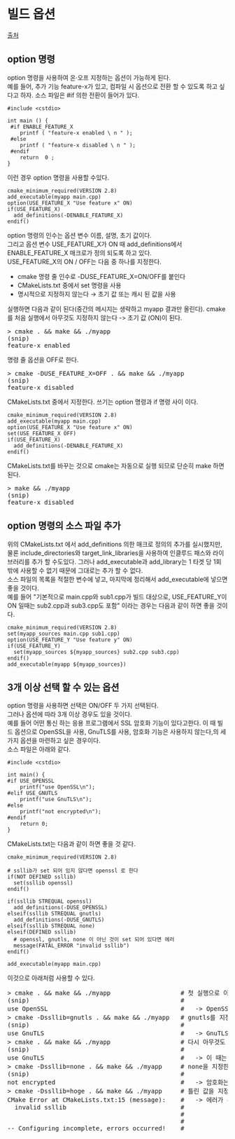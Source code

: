 # 빌드 옵션
[출처](https://www.wagavulin.jp/entry/2011/11/27/222650 )
  
## option 명령
option 명령을 사용하여 온·오프 지정하는 옵션이 가능하게 된다.  
예를 들어, 추가 기능 feature-x가 있고, 컴파일 시 옵션으로 전환 할 수 있도록 하고 싶다고 하자. 소스 파일은 #if 의한 전환이 들어가 있다.  
```
#include <cstdio>
 
int main () {
 #if ENABLE_FEATURE_X
    printf ( "feature-x enabled \ n " );
 #else
    printf ( "feature-x disabled \ n " );
 #endif
    return  0 ;
}
```
  
이런 경우 option 명령을 사용할 수있다.  
```
cmake_minimum_required(VERSION 2.8)
add_executable(myapp main.cpp)
option(USE_FEATURE_X "Use feature x" ON)
if(USE_FEATURE_X)
  add_definitions(-DENABLE_FEATURE_X)
endif()
```
  
option 명령의 인수는 옵션 변수 이름, 설명, 초기 값이다.  
그리고 옵션 변수 USE_FEATURE_X가 ON 때 add_definitions에서 ENABLE_FEATURE_X 매크로가 정의 되도록 하고 있다.  
USE_FEATURE_X의 ON / OFF는 다음 중 하나를 지정한다.  
- cmake 명령 줄 인수로 -DUSE_FEATURE_X=ON/OFF를 붙인다
- CMakeLists.txt 중에서 set 명령을 사용
- 명시적으로 지정하지 않는다 → 초기 값 또는 캐시 된 값을 사용
  
  
실행하면 다음과 같이 된다(중간의 메시지는 생략하고 myapp 결과만 올린다).
cmake를 처음 실행에서 아무것도 지정하지 않는다 -> 초기 값 (ON)이 된다.  
<pre>
> cmake . && make && ./myapp
(snip)
feature-x enabled
</pre>
  
명령 줄 옵션을 OFF로 한다.  
  
<pre>
> cmake -DUSE_FEATURE_X=OFF . && make && ./myapp
(snip)
feature-x disabled
</pre>
  
CMakeLists.txt 중에서 지정한다. 쓰기는 option 명령과 if 명령 사이 이다.  
```
cmake_minimum_required(VERSION 2.8)
add_executable(myapp main.cpp)
option(USE_FEATURE_X "Use feature x" ON)
set(USE_FEATURE_X OFF)
if(USE_FEATURE_X)
  add_definitions(-DENABLE_FEATURE_X)
endif()
```
  
CMakeLists.txt를 바꾸는 것으로 cmake는 자동으로 실행 되므로 단순히 make 하면 된다.  
<pre>
> make && ./myapp
(snip)
feature-x disabled
</pre>
  
   
## option 명령의 소스 파일 추가
위의 CMakeLists.txt 에서 add_definitions 의한 매크로 정의의 추가를 실시했지만, 물론 include_directories와 target_link_libraries을 사용하여 인클루드 패스와 라이브러리를 추가 할 수도있다. 그러나 add_executable과 add_library는 1 타겟 당 1회 밖에 사용할 수 없기 때문에 그대로는 추가 할 수 없다.  
소스 파일의 목록을 적절한 변수에 넣고, 마지막에 정리해서 add_executable에 넣으면 좋을 것이다.  
예를 들어 "기본적으로 main.cpp와 sub1.cpp가 빌드 대상으로, USE_FEATURE_Y이 ON 일때는 sub2.cpp과 sub3.cpp도 포함" 이라는 경우는 다음과 같이 하면 좋을 것이다.  
```
cmake_minimum_required(VERSION 2.8)
set(myapp_sources main.cpp sub1.cpp)
option(USE_FEATURE_Y "Use feature y" ON)
if(USE_FEATURE_Y)
  set(myapp_sources ${myapp_sources} sub2.cpp sub3.cpp)
endif()
add_executable(myapp ${myapp_sources})
```
  
  
## 3개 이상 선택 할 수 있는 옵션
option 명령을 사용하면 선택은 ON/OFF 두 가지 선택된다.  
그러나 옵션에 따라 3개 이상 경우도 있을 것이다.  
예를 들어 어떤 통신 하는 응용 프로그램에서 SSL 암호화 기능이 있다고한다. 이 때 빌드 옵션으로 OpenSSL을 사용, GnuTLS를 사용, 암호화 기능은 사용하지 않는다,의 세 가지 옵션을 마련하고 싶은 경우이다.  
소스 파일은 아래와 같다.  
```
#include <cstdio>
 
int main() {
#if USE_OPENSSL
    printf("use OpenSSL\n");
#elif USE_GNUTLS
    printf("use GnuTLS\n");
#else
    printf("not encrypted\n");
#endif
    return 0;
}
```
  

CMakeLists.txt는 다음과 같이 하면 좋을 것 같다.  
```
cmake_minimum_required(VERSION 2.8)
 
# ssllib가 set 되어 있지 않다면 openssl 로 한다
if(NOT DEFINED ssllib)
  set(ssllib openssl)
endif()
 
if(ssllib STREQUAL openssl)
  add_definitions(-DUSE_OPENSSL)
elseif(ssllib STREQUAL gnutls)
  add_definitions(-DUSE_GNUTLS)
elseif(ssllib STREQUAL none)
elseif(DEFINED ssllib)
  # openssl, gnutls, none 이 아닌 것이 set 되어 있다면 에러
  message(FATAL_ERROR "invalid ssllib")
endif()
 
add_executable(myapp main.cpp)
```
  

이것으로 아래처럼 사용할 수 있다.  
<pre>
> cmake . && make && ./myapp                   # 첫 실행으로 아무것도 지정하지 않는다
(snip)                                         #
use OpenSSL                                    #   -> OpenSSL가 사용된다
> cmake -Dssllib=gnutls . && make && ./myapp   # gnutls를 지정한다
(snip)                                         #
use GnuTLS                                     #   -> GnuTLS가 사용된다
> cmake . && make && ./myapp                   # 다시 아무것도 지정하지 않는다
(snip)                                         #
use GnuTLS                                     #   -> 이 때는 전회의 것이 된다
> cmake -Dssllib=none . && make && ./myapp     # none을 지정한다
(snip)                                         #
not encrypted                                  #   -> 암호화는 사용되지 않는다
> cmake -Dssllib=hoge . && make && ./myapp     # 틀린 값을 지정한다
CMake Error at CMakeLists.txt:15 (message):    #   -> 에러가 된다
  invalid ssllib                               #
                                               #
                                               #
-- Configuring incomplete, errors occurred!    #
</pre>
  

